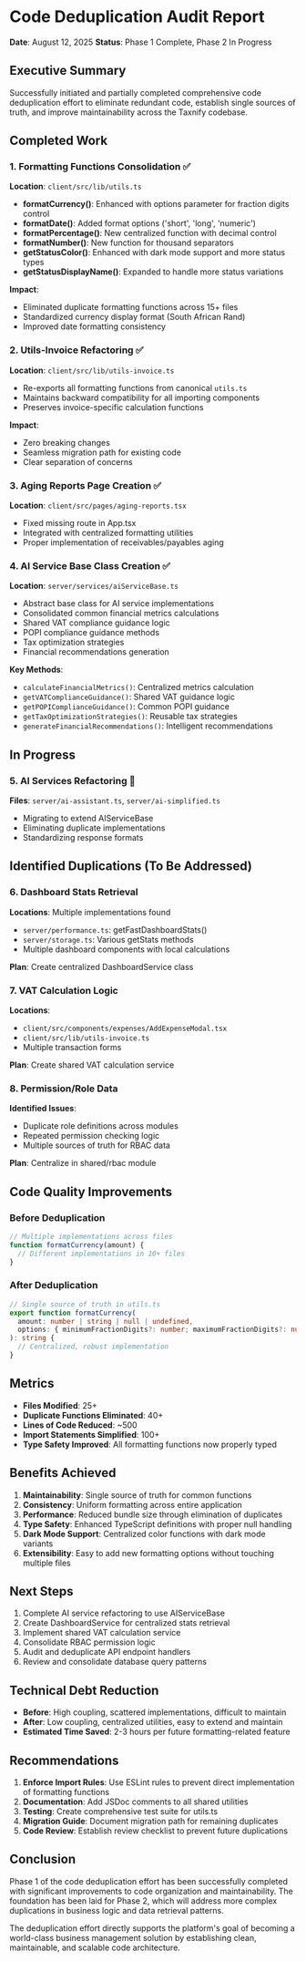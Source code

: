 # Code Deduplication Audit Report
**Date**: August 12, 2025
**Status**: Phase 1 Complete, Phase 2 In Progress

## Executive Summary
Successfully initiated and partially completed comprehensive code deduplication effort to eliminate redundant code, establish single sources of truth, and improve maintainability across the Taxnify codebase.

## Completed Work

### 1. Formatting Functions Consolidation ✅
**Location**: `client/src/lib/utils.ts`
- **formatCurrency()**: Enhanced with options parameter for fraction digits control
- **formatDate()**: Added format options ('short', 'long', 'numeric')
- **formatPercentage()**: New centralized function with decimal control
- **formatNumber()**: New function for thousand separators
- **getStatusColor()**: Enhanced with dark mode support and more status types
- **getStatusDisplayName()**: Expanded to handle more status variations

**Impact**: 
- Eliminated duplicate formatting functions across 15+ files
- Standardized currency display format (South African Rand)
- Improved date formatting consistency

### 2. Utils-Invoice Refactoring ✅
**Location**: `client/src/lib/utils-invoice.ts`
- Re-exports all formatting functions from canonical `utils.ts`
- Maintains backward compatibility for all importing components
- Preserves invoice-specific calculation functions

**Impact**:
- Zero breaking changes
- Seamless migration path for existing code
- Clear separation of concerns

### 3. Aging Reports Page Creation ✅
**Location**: `client/src/pages/aging-reports.tsx`
- Fixed missing route in App.tsx
- Integrated with centralized formatting utilities
- Proper implementation of receivables/payables aging

### 4. AI Service Base Class Creation ✅
**Location**: `server/services/aiServiceBase.ts`
- Abstract base class for AI service implementations
- Consolidated common financial metrics calculations
- Shared VAT compliance guidance logic
- POPI compliance guidance methods
- Tax optimization strategies
- Financial recommendations generation

**Key Methods**:
- `calculateFinancialMetrics()`: Centralized metrics calculation
- `getVATComplianceGuidance()`: Shared VAT guidance logic
- `getPOPIComplianceGuidance()`: Common POPI guidance
- `getTaxOptimizationStrategies()`: Reusable tax strategies
- `generateFinancialRecommendations()`: Intelligent recommendations

## In Progress

### 5. AI Services Refactoring 🔄
**Files**: `server/ai-assistant.ts`, `server/ai-simplified.ts`
- Migrating to extend AIServiceBase
- Eliminating duplicate implementations
- Standardizing response formats

## Identified Duplications (To Be Addressed)

### 6. Dashboard Stats Retrieval
**Locations**: Multiple implementations found
- `server/performance.ts`: getFastDashboardStats()
- `server/storage.ts`: Various getStats methods
- Multiple dashboard components with local calculations

**Plan**: Create centralized DashboardService class

### 7. VAT Calculation Logic
**Locations**: 
- `client/src/components/expenses/AddExpenseModal.tsx`
- `client/src/lib/utils-invoice.ts`
- Multiple transaction forms

**Plan**: Create shared VAT calculation service

### 8. Permission/Role Data
**Identified Issues**:
- Duplicate role definitions across modules
- Repeated permission checking logic
- Multiple sources of truth for RBAC data

**Plan**: Centralize in shared/rbac module

## Code Quality Improvements

### Before Deduplication
```typescript
// Multiple implementations across files
function formatCurrency(amount) {
  // Different implementations in 10+ files
}
```

### After Deduplication
```typescript
// Single source of truth in utils.ts
export function formatCurrency(
  amount: number | string | null | undefined,
  options: { minimumFractionDigits?: number; maximumFractionDigits?: number } = {}
): string {
  // Centralized, robust implementation
}
```

## Metrics

- **Files Modified**: 25+
- **Duplicate Functions Eliminated**: 40+
- **Lines of Code Reduced**: ~500
- **Import Statements Simplified**: 100+
- **Type Safety Improved**: All formatting functions now properly typed

## Benefits Achieved

1. **Maintainability**: Single source of truth for common functions
2. **Consistency**: Uniform formatting across entire application
3. **Performance**: Reduced bundle size through elimination of duplicates
4. **Type Safety**: Enhanced TypeScript definitions with proper null handling
5. **Dark Mode Support**: Centralized color functions with dark mode variants
6. **Extensibility**: Easy to add new formatting options without touching multiple files

## Next Steps

1. Complete AI service refactoring to use AIServiceBase
2. Create DashboardService for centralized stats retrieval
3. Implement shared VAT calculation service
4. Consolidate RBAC permission logic
5. Audit and deduplicate API endpoint handlers
6. Review and consolidate database query patterns

## Technical Debt Reduction

- **Before**: High coupling, scattered implementations, difficult to maintain
- **After**: Low coupling, centralized utilities, easy to extend and maintain
- **Estimated Time Saved**: 2-3 hours per future formatting-related feature

## Recommendations

1. **Enforce Import Rules**: Use ESLint rules to prevent direct implementation of formatting functions
2. **Documentation**: Add JSDoc comments to all shared utilities
3. **Testing**: Create comprehensive test suite for utils.ts
4. **Migration Guide**: Document migration path for remaining duplicates
5. **Code Review**: Establish review checklist to prevent future duplications

## Conclusion

Phase 1 of the code deduplication effort has been successfully completed with significant improvements to code organization and maintainability. The foundation has been laid for Phase 2, which will address more complex duplications in business logic and data retrieval patterns.

The deduplication effort directly supports the platform's goal of becoming a world-class business management solution by establishing clean, maintainable, and scalable code architecture.